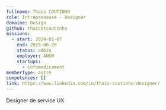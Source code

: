 ```yaml
---
fullname: Thaïs COUTINHO
role: Intrapreneuse - Designer
domaine: Design
github: thaisetcoutinho
missions:
  - start: 2024-01-07
    end: 2025-06-28
    status: admin
    employer: ANSM
    startups:
      - infomedicament
memberType: autre
competences: []
link: https://www.linkedin.com/in/thais-coutinho-designer/
---
```

Designer de service UX
